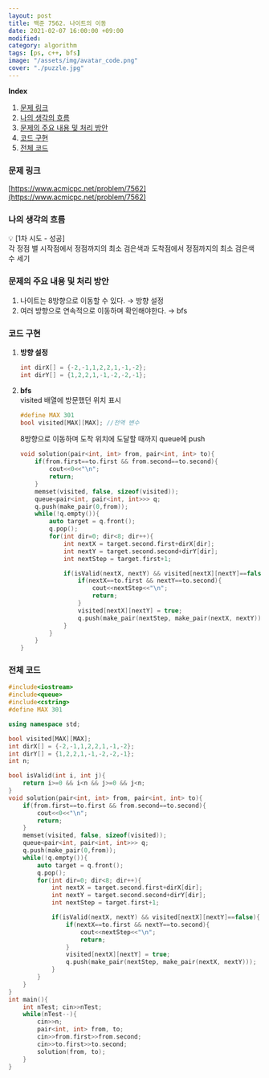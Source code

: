 ```yaml
---
layout: post
title: 백준 7562. 나이트의 이동
date: 2021-02-07 16:00:00 +09:00
modified: 
category: algorithm
tags: [ps, c++, bfs]
image: "/assets/img/avatar_code.png"
cover: "./puzzle.jpg"
---
```


**Index**
1. [문제 링크](#문제-링크)
1. [나의 생각의 흐름](#나의-생각의-흐름)
1. [문제의 주요 내용 및 처리 방안](#문제의-주요-내용-및-처리-방안)
1. [코드 구현](#코드-구현)
1. [전체 코드](#전체-코드)

### 문제 링크
[https://www.acmicpc.net/problem/7562](https://www.acmicpc.net/problem/7562)

### 나의 생각의 흐름
💡 [1차 시도 - 성공]<br>
    각 정점 별 시작점에서 정점까지의 최소 검은색과 도착점에서 정점까지의 최소 검은색 수 세기<br>


### 문제의 주요 내용 및 처리 방안
1. 나이트는 8방향으로 이동할 수 있다. → 방향 설정
1. 여러 방향으로 연속적으로 이동하며 확인해야한다. → bfs

### 코드 구현 
1. **방향 설정**<br>
    ```c++
    int dirX[] = {-2,-1,1,2,2,1,-1,-2};
    int dirY[] = {1,2,2,1,-1,-2,-2,-1};
    ```
1. **bfs**<br>
    visited 배열에 방문했던 위치 표시
    ```c++
    #define MAX 301
    bool visited[MAX][MAX]; //전역 변수
    ```
    8방향으로 이동하며 도착 위치에 도달할 때까지 queue에 push
    ```c++
    void solution(pair<int, int> from, pair<int, int> to){
        if(from.first==to.first && from.second==to.second){
            cout<<0<<"\n";
            return;
        }
        memset(visited, false, sizeof(visited));
        queue<pair<int, pair<int, int>>> q;
        q.push(make_pair(0,from));
        while(!q.empty()){
            auto target = q.front();
            q.pop();
            for(int dir=0; dir<8; dir++){
                int nextX = target.second.first+dirX[dir];
                int nextY = target.second.second+dirY[dir];
                int nextStep = target.first+1;

                if(isValid(nextX, nextY) && visited[nextX][nextY]==false){
                    if(nextX==to.first && nextY==to.second){
                        cout<<nextStep<<"\n";
                        return;
                    }
                    visited[nextX][nextY] = true;
                    q.push(make_pair(nextStep, make_pair(nextX, nextY)));
                }
            }
        }
    }
    ```

### 전체 코드
```c++
#include<iostream>
#include<queue>
#include<cstring>
#define MAX 301

using namespace std;

bool visited[MAX][MAX];
int dirX[] = {-2,-1,1,2,2,1,-1,-2};
int dirY[] = {1,2,2,1,-1,-2,-2,-1};
int n;

bool isValid(int i, int j){
    return i>=0 && i<n && j>=0 && j<n;
}
void solution(pair<int, int> from, pair<int, int> to){
    if(from.first==to.first && from.second==to.second){
        cout<<0<<"\n";
        return;
    }
    memset(visited, false, sizeof(visited));
    queue<pair<int, pair<int, int>>> q;
    q.push(make_pair(0,from));
    while(!q.empty()){
        auto target = q.front();
        q.pop();
        for(int dir=0; dir<8; dir++){
            int nextX = target.second.first+dirX[dir];
            int nextY = target.second.second+dirY[dir];
            int nextStep = target.first+1;

            if(isValid(nextX, nextY) && visited[nextX][nextY]==false){
                if(nextX==to.first && nextY==to.second){
                    cout<<nextStep<<"\n";
                    return;
                }
                visited[nextX][nextY] = true;
                q.push(make_pair(nextStep, make_pair(nextX, nextY)));
            }
        }
    }
}
int main(){
    int nTest; cin>>nTest;
    while(nTest--){
        cin>>n;
        pair<int, int> from, to;
        cin>>from.first>>from.second;
        cin>>to.first>>to.second;
        solution(from, to);
    }
}
```

